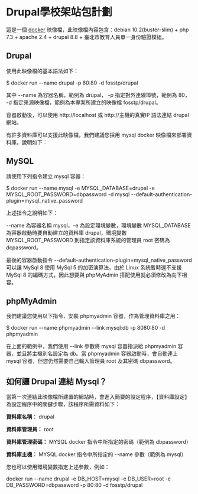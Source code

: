 # Drupal學校架站包計劃
這是一個 [docker](https://www.docker.com/) 映像檔，此映像檔內容包含：debian 10.2(buster-slim) + php 7.3 + apache 2.4 + drupal 8.8 + 臺北市教育人員單一身份驗證模組。

## Drupal
使用此映像檔的基本語法如下：

$ docker run --name drupal -p 80:80 -d fosstp/drupal

其中 --name 為容器名稱，範例為 drupal， -p 指定對外連線埠號，範例為 80， -d 指定來源映像檔，範例為本專案所建立的映像檔 fosstp/drupal。

容器啟動後，可以使用 http://localhost 或 http://主機的真實IP 語法連結 drupal 網站。

有許多資料庫可以支援此映像檔，我們建議您採用 mysql docker 映像檔來部署資料庫。說明如下：

## MySQL
請使用下列指令建立 mysql 容器：

$ docker run --name mysql -e MYSQL_DATABASE=drupal -e MYSQL_ROOT_PASSWORD=dbpassword -d mysql --default-authentication-plugin=mysql_native_password

上述指令之說明如下：

--name 為容器名稱 mysql，-e 為設定環境變數，環境變數 MYSQL_DATABASE 為容器啟動時要自動建立的資料庫 drupal，環境變數 MYSQL_ROOT_PASSWORD 則指定該資料庫系統的管理員 root 密碼為 dcpassword。

最後的容器啟動指令 --default-authentication-plugin=mysql_native_password 可以讓 MySql 8 使用 MySql 5 的加密演算法，由於 Linux 系統暫時還不支援 MySql 8 的編碼方式，因此想要與 phpMyAdmin 搭配使用就必須修改為向下相容。

## phpMyAdmin
我們建議您使用以下指令，安裝 phpmyadmin 容器，作為管理資料庫之用：

$ docker run --name phpmyadmin --link mysql:db -p 8080:80 -d phpmyadmin

在上面的範例中，我們使用 --link 參數將 mysql 容器指派給 phpmyadmin 容器，並且將主機別名設定為 db。當 phpmyadmin 容器啟動時，會自動連上 mysql 容器，但您仍然需要自己輸入管理員 root 及其密碼 dbpassword。

## 如何讓 Drupal 連結 Mysql？
當第一次連結此映像檔所建置的網站時，會進入簡要的設定程序，【資料庫設定】為設定程序中的關鍵步驟，該程序所需資料如下：

__資料庫名稱：__ drupal

__資料庫管理員：__ root

__資料庫管理密碼：__ MYSQL docker 指令中所指定的密碼（範例為 dbpassword）

__資料庫主機：__ MYSQL docker 指令中所指定的 --name 參數（範例為 mysql）

您也可以使用環境變數指定上述參數，例如：

docker run --name drupal -e DB_HOST=mysql -e DB_USER=root -e DB_PASSWORD=dbpassword -p 80:80 -d fosstp/drupal

